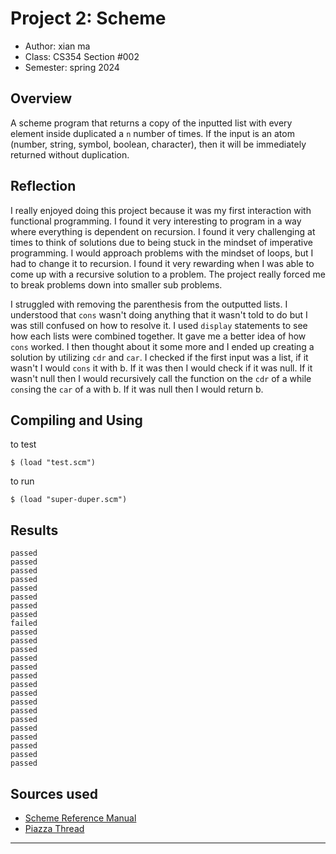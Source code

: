 # Project 2: Scheme

* Author: xian ma
* Class: CS354 Section #002
* Semester: spring 2024

## Overview

A scheme program that returns a copy of the inputted list with every element inside duplicated a `n` number of times. If the input is an atom (number, string, symbol, boolean, character), then it will be immediately
returned without duplication.

## Reflection

I really enjoyed doing this project because it was my first interaction with functional programming. I found it very interesting to program in a way where everything is dependent on recursion. I found it very challenging at times to think of solutions due to being stuck in the mindset of imperative programming. I would approach problems with the mindset of loops, but I had to change it to recursion. I found it very rewarding when I was able to come up with a recursive solution to a problem. The project really forced me to break problems down into smaller sub problems.

I struggled with removing the parenthesis from the outputted lists. I understood that `cons` wasn't doing anything that it wasn't told to do but I was still confused on how to resolve it. I used `display` statements to see how each lists were combined together. It gave me a better idea of how `cons` worked. I then thought about it some more and I ended up creating a solution by utilizing `cdr` and `car`. I checked if the first input was a list, if it wasn't I would `cons` it with b. If it was then I would check if it was null. If it wasn't null then I would recursively call the function on the `cdr` of a while `cons`ing the `car` of a with b. If it was null then I would return b.

## Compiling and Using

to test
```
$ (load "test.scm")
```

to run
```
$ (load "super-duper.scm")
```

## Results

```
passed
passed
passed
passed
passed
passed
passed
passed
failed
passed
passed
passed
passed
passed
passed
passed
passed
passed
passed
passed
passed
passed
passed
passed
passed
```

## Sources used

- [Scheme Reference Manual](https://www.gnu.org/software/mit-scheme/documentation/stable/mit-scheme-ref.pdf)
- [Piazza Thread](https://piazza.com/class/lqy2fccxq9o4xf/post/91)
----------

